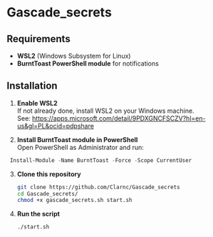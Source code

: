 
# Gascade_secrets

## Requirements

- **WSL2** (Windows Subsystem for Linux)
- **BurntToast PowerShell module** for notifications

## Installation

1. **Enable WSL2**  
   If not already done, install WSL2 on your Windows machine.  
   See: https://apps.microsoft.com/detail/9PDXGNCFSCZV?hl=en-us&gl=PL&ocid=pdpshare

2. **Install BurntToast module in PowerShell**  
   Open PowerShell as Administrator and run:

  ```powershell
   Install-Module -Name BurntToast -Force -Scope CurrentUser
   ```
3. **Clone this repository**
   ```bash
   git clone https://github.com/Clarnc/Gascade_secrets
   cd Gascade_secrets/
   chmod +x gascade_secrets.sh start.sh
   ```
4. **Run the script**
   ```bash
   ./start.sh

